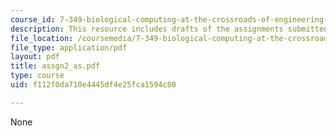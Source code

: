 ```yaml
---
course_id: 7-349-biological-computing-at-the-crossroads-of-engineering-and-science-spring-2005
description: This resource includes drafts of the assignments submitted by the student.
file_location: /coursemedia/7-349-biological-computing-at-the-crossroads-of-engineering-and-science-spring-2005/f112f0da710e4445df4e25fca1594c80_assgn2_as.pdf
file_type: application/pdf
layout: pdf
title: assgn2_as.pdf
type: course
uid: f112f0da710e4445df4e25fca1594c80

---
```

None